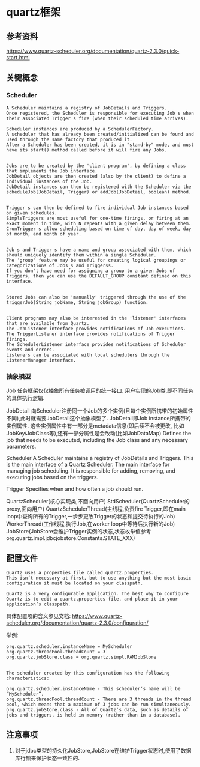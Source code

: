 # quartz框架

## 参考资料

https://www.quartz-scheduler.org/documentation/quartz-2.3.0/quick-start.html



## 关键概念

### Scheduler

```text
A Scheduler maintains a registry of JobDetails and Triggers. 
Once registered, the Scheduler is responsible for executing Job s when their associated Trigger s fire (when their scheduled time arrives).

Scheduler instances are produced by a SchedulerFactory.
A scheduler that has already been created/initialized can be found and used through the same factory that produced it. 
After a Scheduler has been created, it is in "stand-by" mode, and must have its start() method called before it will fire any Jobs.


Jobs are to be created by the 'client program', by defining a class that implements the Job interface.
JobDetail objects are then created (also by the client) to define a individual instances of the Job.
JobDetail instances can then be registered with the Scheduler via the scheduleJob(JobDetail, Trigger) or addJob(JobDetail, boolean) method.


Trigger s can then be defined to fire individual Job instances based on given schedules. 
SimpleTriggers are most useful for one-time firings, or firing at an exact moment in time, with N repeats with a given delay between them. 
CronTrigger s allow scheduling based on time of day, day of week, day of month, and month of year.


Job s and Trigger s have a name and group associated with them, which should uniquely identify them within a single Scheduler. 
The 'group' feature may be useful for creating logical groupings or categorizations of Jobs s and Triggerss. 
If you don't have need for assigning a group to a given Jobs of Triggers, then you can use the DEFAULT_GROUP constant defined on this interface.


Stored Jobs can also be 'manually' triggered through the use of the triggerJob(String jobName, String jobGroup) function.


Client programs may also be interested in the 'listener' interfaces that are available from Quartz. 
The JobListener interface provides notifications of Job executions. 
The TriggerListener interface provides notifications of Trigger firings. 
The SchedulerListener interface provides notifications of Scheduler events and errors. 
Listeners can be associated with local schedulers through the ListenerManager interface.
```

###  抽象模型

Job
任务框架仅仅抽象所有任务被调用的统一接口.
用户实现的Job类,即不同任务的具体执行逻辑.

JobDetail
向Scheduler注册同一个Job的多个实例(且每个实例所携带的初始属性不同),此时就需要JobDetail这个抽象模型了.
JobDetail即Job instance所携带的实例属性.
这些实例属性中有一部分是metadata信息(即后续不会被更改, 比如JobKey/JobClass等),还有一部分属性是会改动(比如JobDataMap)
Defines the job that needs to be executed, including the Job class and any necessary parameters.

Scheduler
A Scheduler maintains a registry of JobDetails and Triggers.
This is the main interface of a Quartz Scheduler.
The main interface for managing job scheduling. It is responsible for adding, removing, and executing jobs based on the triggers.

Trigger
Specifies when and how often a job should run.



QuartzScheduler(核心实现类,不面向用户)
StdScheduler(QuartzScheduler的proxy,面向用户)
QuartzSchedulerThread(主线程,负责fire Trigger,即在main loop中查询所有的Trigger,一步步更改Trigger的状态和提交待执行的Job)
WorkerThread(工作线程,执行Job,在worker loop中等待后执行新的Job)
JobStore(JobStore会维护Trigger实例的状态,状态枚举值参考org.quartz.impl.jdbcjobstore.Constants.STATE_XXX)




## 配置文件

```text
Quartz uses a properties file called quartz.properties. 
This isn’t necessary at first, but to use anything but the most basic configuration it must be located on your classpath.

Quartz is a very configurable application. The best way to configure Quartz is to edit a quartz.properties file, and place it in your application’s classpath.
```

具体配置项的含义参见文档: https://www.quartz-scheduler.org/documentation/quartz-2.3.0/configuration/

举例:
```text
org.quartz.scheduler.instanceName = MyScheduler
org.quartz.threadPool.threadCount = 3
org.quartz.jobStore.class = org.quartz.simpl.RAMJobStore


The scheduler created by this configuration has the following characteristics:

org.quartz.scheduler.instanceName - This scheduler’s name will be “MyScheduler”.
org.quartz.threadPool.threadCount - There are 3 threads in the thread pool, which means that a maximum of 3 jobs can be run simultaneously.
org.quartz.jobStore.class - All of Quartz’s data, such as details of jobs and triggers, is held in memory (rather than in a database).
```




## 注意事项
1. 对于jdbc类型的持久化JobStore,JobStore在维护Trigger状态时,使用了数据库行锁来保护状态一致性的.
